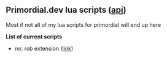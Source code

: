 ## Primordial.dev lua scripts ([api](https://docs.primordial.dev/#contributing))  ##
  
Most if not all of my lua scripts for primordial will end up here  
  
**List of current scripts**  
* mr. rob extension ([link](https://github.com/11x1/Lua/tree/main/Primordial.dev/mr.rob%2C%20a%20supportive%20rectangle%20extension))

